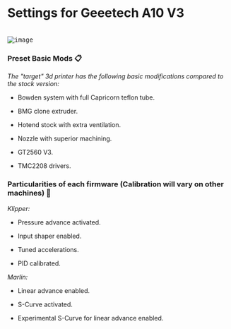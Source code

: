 # Settings for Geeetech A10 V3

<br><kbd>
![image](https://github.com/Alexvidalcor/Printconfig/assets/58011097/1a7dcf95-608b-4437-b00e-604efceade0f)
</br></kbd>

### Preset Basic Mods 📋

_The "target" 3d printer has the following basic modifications compared to the stock version:_

* Bowden system with full Capricorn teflon tube.

* BMG clone extruder.

* Hotend stock with extra ventilation.

* Nozzle with superior machining.

* GT2560 V3.

* TMC2208 drivers.

### Particularities of each firmware (Calibration will vary on other machines) 🚀

_Klipper:_

* Pressure advance activated.

* Input shaper enabled.

* Tuned accelerations.

* PID calibrated.

_Marlin:_

* Linear advance enabled.

* S-Curve activated.

* Experimental S-Curve for linear advance enabled.
